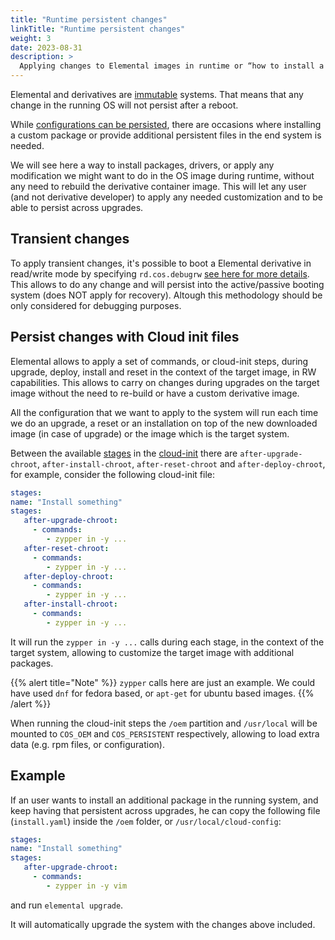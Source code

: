 ```yaml
---
title: "Runtime persistent changes"
linkTitle: "Runtime persistent changes"
weight: 3
date: 2023-08-31
description: >
  Applying changes to Elemental images in runtime or “how to install a package in an immutable OS at runtime?”
---
```


Elemental and derivatives are [immutable](../../reference/immutable_rootfs) systems. That means that any change in the running OS will not persist after a reboot.

While [configurations can be persisted](../configuration_persistency), there are occasions where installing a custom package or provide additional persistent files in the end system is needed.

We will see here a way to install packages, drivers, or apply any modification we might want to do in the OS image during runtime, without any need to rebuild the derivative container image. This will let any user (and not derivative developer) to apply any needed customization and to be able to persist across upgrades.

## Transient changes

To apply transient changes, it's possible to boot a Elemental derivative in read/write mode by specifying `rd.cos.debugrw` [see here for more details](../../reference/immutable_rootfs). This allows to do any change and will persist into the active/passive booting system (does NOT apply for recovery). Altough this methodology should be only considered for debugging purposes.

## Persist changes with Cloud init files

Elemental allows to apply a set of commands, or cloud-init steps, during upgrade, deploy, install and reset in the context of the target image, in RW capabilities. This allows to carry on changes during upgrades on the target image without the need to re-build or have a custom derivative image.

All the configuration that we want to apply to the system will run each time we do an upgrade, a reset or an installation on top of the new downloaded image (in case of upgrade) or the image which is the target system. 

Between the available [stages](../stages) in the [cloud-init](../../reference/cloud_init/) there are `after-upgrade-chroot`,  `after-install-chroot`, `after-reset-chroot` and  `after-deploy-chroot`, for example, consider the following cloud-init file:

```yaml
stages:
name: "Install something"
stages:
   after-upgrade-chroot:
     - commands:
        - zypper in -y ...
   after-reset-chroot:
     - commands:
        - zypper in -y ...
   after-deploy-chroot:
     - commands:
        - zypper in -y ...
   after-install-chroot:
     - commands:
        - zypper in -y ...
```

It will run the `zypper in -y ...` calls during each stage, in the context of the target system, allowing to customize the target image with additional packages. 

{{% alert title="Note" %}}
`zypper` calls here are just an example. We could have used `dnf` for fedora based, or `apt-get` for ubuntu based images.
{{% /alert %}}

When running the cloud-init steps the `/oem` partition and `/usr/local` will be mounted to `COS_OEM` and `COS_PERSISTENT` respectively, allowing to load extra data (e.g. rpm files, or configuration).

## Example

If an user wants to install an additional package in the running system, and keep having that persistent across upgrades, he can copy the following file (`install.yaml`) inside the `/oem` folder, or `/usr/local/cloud-config`:

```yaml
stages:
name: "Install something"
stages:
   after-upgrade-chroot:
     - commands:
        - zypper in -y vim
```

and run `elemental upgrade`. 

It will automatically upgrade the system with the changes above included.
